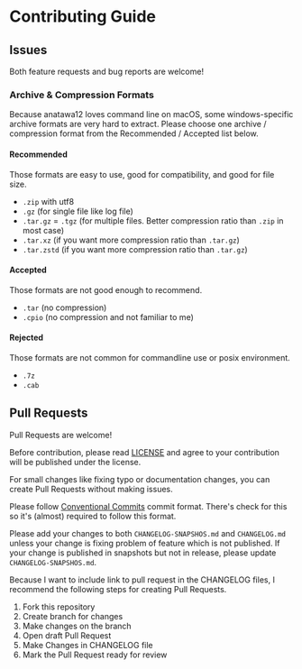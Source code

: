 # Contributing Guide

## Issues

Both feature requests and bug reports are welcome!

### Archive & Compression Formats

Because anatawa12 loves command line on macOS, some windows-specific archive formats are very hard to extract.
Please choose one archive / compression format from the Recommended / Accepted list below.

#### Recommended

Those formats are easy to use, good for compatibility, and good for file size.

- `.zip` with utf8
- `.gz` (for single file like log file)
- `.tar.gz` = `.tgz` (for multiple files. Better compression ratio than `.zip` in most case)
- `.tar.xz` (if you want more compression ratio than `.tar.gz`)
- `.tar.zstd` (if you want more compression ratio than `.tar.gz`)

#### Accepted

Those formats are not good enough to recommend.

- `.tar` (no compression)
- `.cpio` (no compression and not familiar to me)

#### Rejected

Those formats are not common for commandline use or posix environment.

- `.7z`
- `.cab`

## Pull Requests

Pull Requests are welcome!

Before contribution, please read [LICENSE](./LICENSE) and
agree to your contribution will be published under the license.

For small changes like fixing typo or documentation changes,
you can create Pull Requests without making issues.

Please follow [Conventional Commits] commit format.
There's check for this so it's (almost) required to follow this format.

[Conventional Commits]: https://www.conventionalcommits.org/en/v1.0.0/

Please add your changes to both `CHANGELOG-SNAPSHOS.md` and `CHANGELOG.md`
unless your change is fixing problem of feature which is not published.
If your change is published in snapshots but not in release, please update `CHANGELOG-SNAPSHOS.md`.

Because I want to include link to pull request in the CHANGELOG files, I recommend the following steps for creating Pull Requests.

1. Fork this repository
2. Create branch for changes
3. Make changes on the branch
4. Open draft Pull Request
5. Make Changes in CHANGELOG file
6. Mark the Pull Request ready for review
